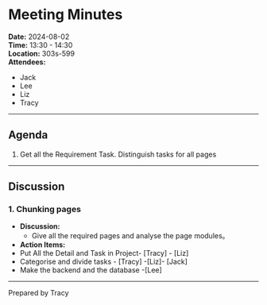 # Meeting Minutes

**Date:** 2024-08-02  
**Time:** 13:30 - 14:30  
**Location:** 303s-599  
**Attendees:** 
- Jack
- Lee
- Liz
- Tracy

---

## Agenda

1. Get all the Requirement Task. Distinguish tasks for all pages
---

## Discussion

### 1. Chunking pages
- **Discussion:** 
  - Give all the required pages and analyse the page modules。
- **Action Items:** 
 - Put All the Detail and Task in Project- [Tracy] - [Liz]
 - Categorise and divide tasks - [Tracy] -[Liz]- [Jack]
 - Make the backend and the database -[Lee]

---
Prepared by Tracy
